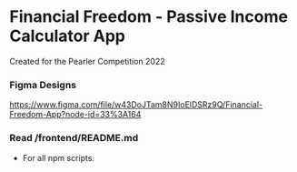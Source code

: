 # Financial Freedom - Passive Income Calculator App 

Created for the Pearler Competition 2022

### Figma Designs
https://www.figma.com/file/w43DoJTam8N9IoElDSRz9Q/Financial-Freedom-App?node-id=33%3A164

### Read /frontend/README.md
 - For all npm scripts.
